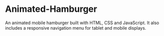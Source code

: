 # Animated-Hamburger

An animated mobile hamburger built with HTML, CSS and JavaScript. It also includes a responsive navigation menu for tablet and mobile displays.
